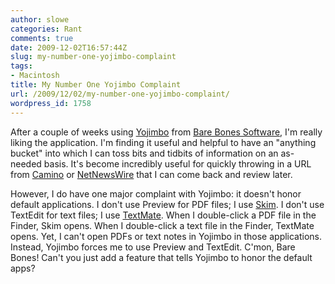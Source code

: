 ```yaml
---
author: slowe
categories: Rant
comments: true
date: 2009-12-02T16:57:44Z
slug: my-number-one-yojimbo-complaint
tags:
- Macintosh
title: My Number One Yojimbo Complaint
url: /2009/12/02/my-number-one-yojimbo-complaint/
wordpress_id: 1758
---
```


After a couple of weeks using [Yojimbo](http://www.barebones.com/products/yojimbo/) from [Bare Bones Software](http://www.barebones.com/), I'm really liking the application. I'm finding it useful and helpful to have an "anything bucket" into which I can toss bits and tidbits of information on an as-needed basis. It's become incredibly useful for quickly throwing in a URL from [Camino](http://caminobrowser.org/) or [NetNewsWire](http://www.newsgator.com/INDIVIDUALS/NETNEWSWIRE/) that I can come back and review later.

However, I do have one major complaint with Yojimbo: it doesn't honor default applications. I don't use Preview for PDF files; I use [Skim](http://skim-app.sourceforge.net/). I don't use TextEdit for text files; I use [TextMate](http://macromates.com/). When I double-click a PDF file in the Finder, Skim opens. When I double-click a text file in the Finder, TextMate opens. Yet, I can't open PDFs or text notes in Yojimbo in those applications. Instead, Yojimbo forces me to use Preview and TextEdit. C'mon, Bare Bones! Can't you just add a feature that tells Yojimbo to honor the default apps?
